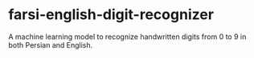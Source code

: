 # farsi-english-digit-recognizer
A machine learning model to recognize handwritten digits from 0 to 9 in both Persian and English.
